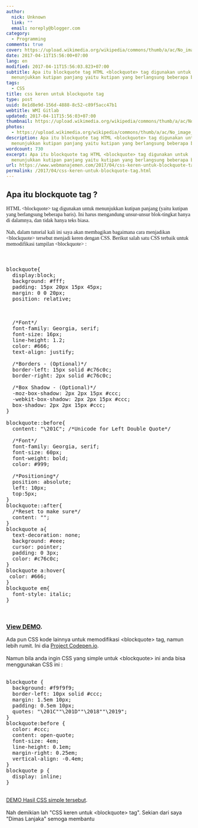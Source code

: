 ```yaml
---
author:
  nick: Unknown
  link: ""
  email: noreply@blogger.com
category:
  - Programming
comments: true
cover: https://upload.wikimedia.org/wikipedia/commons/thumb/a/ac/No_image_available.svg/2048px-No_image_available.svg.png
date: 2017-04-11T15:56:00+07:00
lang: en
modified: 2017-04-11T15:56:03.823+07:00
subtitle: Apa itu blockquote tag HTML <blockquote> tag digunakan untuk
  menunjukkan kutipan panjang yaitu kutipan yang berlangsung beberapa baris.
tags:
  - CSS
title: css keren untuk blockquote tag
type: post
uuid: 8e1d8e9d-156d-4888-8c52-c89f5acc47b1
webtitle: WMI Gitlab
updated: 2017-04-11T15:56:03+07:00
thumbnail: https://upload.wikimedia.org/wikipedia/commons/thumb/a/ac/No_image_available.svg/2048px-No_image_available.svg.png
photos:
  - https://upload.wikimedia.org/wikipedia/commons/thumb/a/ac/No_image_available.svg/2048px-No_image_available.svg.png
description: Apa itu blockquote tag HTML <blockquote> tag digunakan untuk
  menunjukkan kutipan panjang yaitu kutipan yang berlangsung beberapa baris.
wordcount: 730
excerpt: Apa itu blockquote tag HTML <blockquote> tag digunakan untuk
  menunjukkan kutipan panjang yaitu kutipan yang berlangsung beberapa baris.
url: https://www.webmanajemen.com/2017/04/css-keren-untuk-blockquote-tag.html
permalink: /2017/04/css-keren-untuk-blockquote-tag.html
---
```


<div dir="ltr" style="text-align: left;" trbidi="on"><h2>Apa itu blockquote tag ? </h2><div><div style="text-align: left;"><span style="font-family: &quot;raleway&quot;;">HTML &lt;blockquote&gt; tag digunakan untuk menunjukkan kutipan panjang (yaitu kutipan yang berlangsung beberapa baris). Ini harus mengandung unsur-unsur blok-tingkat hanya di dalamnya, dan tidak hanya teks biasa.</span><br><span style="font-family: &quot;raleway&quot;;"><br></span><span style="font-family: &quot;raleway&quot;;">Nah, dalam tutorial kali ini saya akan membagikan bagaimana cara menjadikan &lt;blockquote&gt; tersebut menjadi keren dengan CSS. Berikut salah satu CSS terbaik untuk memodifikasi tampilan &lt;blockquote&gt; :</span></div><span class="notranslate" style="background-color: white; box-sizing: border-box; font-family: &quot;verdana&quot; , &quot;geneva&quot; , &quot;tahoma&quot; , &quot;arial&quot; , &quot;helvetica&quot; , sans-serif; font-size: 15px; line-height: 24px; text-align: justify;"><br></span></div><div><pre></pre><pre>blockquote{<br>  display:block;<br>  background: #fff;<br>  padding: 15px 20px 15px 45px;<br>  margin: 0 0 20px;<br>  position: relative;<br><br>  <br><br>  /*Font*/<br>  font-family: Georgia, serif;<br>  font-size: 16px;<br>  line-height: 1.2;<br>  color: #666;<br>  text-align: justify;<br><br>  /*Borders - (Optional)*/<br>  border-left: 15px solid #c76c0c;<br>  border-right: 2px solid #c76c0c;<br><br>  /*Box Shadow - (Optional)*/<br>  -moz-box-shadow: 2px 2px 15px #ccc;<br>  -webkit-box-shadow: 2px 2px 15px #ccc;<br>  box-shadow: 2px 2px 15px #ccc;<br>}<br><br>blockquote::before{<br>  content: "\201C"; /*Unicode for Left Double Quote*/<br><br>  /*Font*/<br>  font-family: Georgia, serif;<br>  font-size: 60px;<br>  font-weight: bold;<br>  color: #999;<br><br>  /*Positioning*/<br>  position: absolute;<br>  left: 10px;<br>  top:5px;<br>}<br>blockquote::after{<br>  /*Reset to make sure*/<br>  content: "";<br>}<br>blockquote a{<br>  text-decoration: none;<br>  background: #eee;<br>  cursor: pointer;<br>  padding: 0 3px;<br>  color: #c76c0c;<br>}<br>blockquote a:hover{<br> color: #666;<br>}<br>blockquote em{<br>  font-style: italic;<br>}</pre><br><h3><a alt="Demo" href="https://codepen.io/maxds/full/DcveB/" rel="noopener noreferer nofollow" target="_blank" title="Demo">View DEMO</a>.</h3></div><div>Ada pun CSS kode lainnya untuk memodifikasi &lt;blockquote&gt; tag, namun lebih rumit. Ini dia&nbsp;<a href="https://codepen.io/andrewwright/pen/Aigre" rel="noopener noreferer nofollow" target="_blank">Project Codepen.io</a>.<br><br>Namun bila anda ingin CSS yang simple untuk &lt;blockquote&gt; ini anda bisa menggunakan CSS ini :<br><br><pre>blockquote {<br>  background: #f9f9f9;<br>  border-left: 10px solid #ccc;<br>  margin: 1.5em 10px;<br>  padding: 0.5em 10px;<br>  quotes: "\201C""\201D""\2018""\2019";<br>}<br>blockquote:before {<br>  color: #ccc;<br>  content: open-quote;<br>  font-size: 4em;<br>  line-height: 0.1em;<br>  margin-right: 0.25em;<br>  vertical-align: -0.4em;<br>}<br>blockquote p {<br>  display: inline;<br>}</pre><br><a alt="Demo Simple" href="http://codepen.io/P3R0/full/jEXvRK/" rel="noopener noreferer nofollow" title="Demo Simple">DEMO Hasil CSS simple tersebut</a>.<br><br>Nah demikian lah "CSS keren untuk &lt;blockquote&gt; tag". Sekian dari saya "Dimas Lanjaka" semoga membantu</div></div>